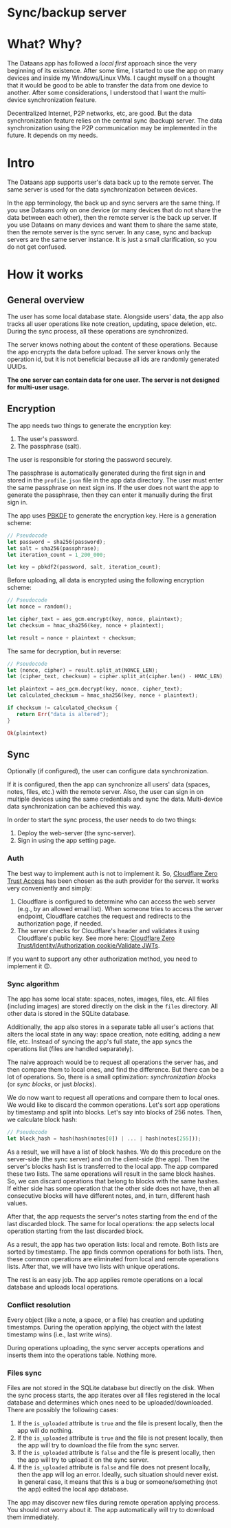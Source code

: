 
# Sync/backup server

# What? Why?

The Dataans app has followed a _local first_ approach since the very beginning of its existence. After some time, I started to use the app on many devices and inside my Windows/Linux VMs.
I caught myself on a thought that it would be good to be able to transfer the data from one device to another.
After some considerations, I understood that I want the multi-device synchronization feature.

Decentralized Internet, P2P networks, etc, are good. But the data synchronization feature relies on the central sync (backup) server.
The data synchronization using the P2P communication may be implemented in the future. It depends on my needs.

# Intro

The Dataans app supports user's data back up to the remote server. The same server is used for the data synchronization between devices.

In the app terminology, the back up and sync servers are the same thing.
If you use Dataans only on one device (or many devices that do not share the data between each other), then the remote server is the back up server.
If you use Dataans on many devices and want them to share the same state, then the remote server is the sync server.
In any case, sync and backup servers are the same server instance. It is just a small clarification, so you do not get confused.

# How it works

## General overview

The user has some local database state. Alongside users' data, the app also tracks all user operations like note creation, updating, space deletion, etc. During the sync process, all these operations are synchronized.

The server knows nothing about the content of these operations. Because the app encrypts the data before upload.
The server knows only the operation id, but it is not beneficial because all ids are randomly generated UUIDs.

**The one server can contain data for one user. The server is not designed for multi-user usage.**

## Encryption

The app needs two things to generate the encryption key:

1. The user's password.
2. The passphrase (salt).

The user is responsible for storing the password securely.

The passphrase is automatically generated during the first sign in and stored in the `profile.json` file in the app data directory.
The user must enter the same passphrase on next sign ins. If the user does not want the app to generate the passphrase, then they can enter it manually during the first sign in.

The app uses [PBKDF](https://en.wikipedia.org/wiki/PBKDF2) to generate the encryption key. Here is a generation scheme:

```rust
// Pseudocode
let password = sha256(password);
let salt = sha256(passphrase);
let iteration_count = 1_200_000;

let key = pbkdf2(password, salt, iteration_count);
```

Before uploading, all data is encrypted using the following encryption scheme:

```rust
// Pseudocode
let nonce = random();

let cipher_text = aes_gcm.encrypt(key, nonce, plaintext);
let checksum = hmac_sha256(key, nonce + plaintext);

let result = nonce + plaintext + checksum;
```

The same for decryption, but in reverse:

```rust
// Pseudocode
let (nonce, cipher) = result.split_at(NONCE_LEN);
let (cipher_text, checksum) = cipher.split_at(cipher.len() - HMAC_LEN);

let plaintext = aes_gcm.decrypt(key, nonce, cipher_text);
let calculated_checksum = hmac_sha256(key, nonce + plaintext);

if checksum != calculated_checksum {
   return Err("data is altered");
}

Ok(plaintext)
```

## Sync

Optionally (if configured), the user can configure data synchronization.

If it is configured, then the app can synchronize all users' data (spaces, notes, files, etc.) with the remote server. Also, the user can sign in on multiple devices using the same credentials and sync the data. Multi-device data synchronization can be achieved this way.

In order to start the sync process, the user needs to do two things:

1. Deploy the web-server (the sync-server).
2. Sign in using the app setting page.

### Auth

The best way to implement auth is not to implement it. So, [Cloudflare Zero Trust Access](https://www.cloudflare.com/zero-trust/products/access/) has been chosen as the auth provider for the server.
It works very conveniently and simply:

1. Cloudflare is configured to determine who can access the web server (e.g., by an allowed email list).
   When someone tries to access the server endpoint, Cloudflare catches the request and redirects to the authorization page, if needed.
2. The server checks for Cloudflare's header and validates it using Cloudflare's public key. See more here: [Cloudflare Zero Trust/Identity/Authorization cookie/Validate JWTs](https://developers.cloudflare.com/cloudflare-one/identity/authorization-cookie/validating-json/).

If you want to support any other authorization method, you need to implement it :upside_down_face:.

### Sync algorithm

The app has some local state: spaces, notes, images, files, etc. All files (including images) are stored directly on the disk in the `files` directory.
All other data is stored in the SQLite database.

Additionally, the app also stores in a separate table all user's actions that alters the local state in any way: space creation, note editing, adding a new file, etc. Instead of syncing the app's full state, the app syncs the operations list (files are handled separately).

The naive approach would be to request all operations the server has, and then compare them to local ones, and find the difference. But there can be a lot of operations. So, there is a small optimization: _synchronization blocks_ (or _sync blocks_, or just _blocks_).

We do now want to request all operations and compare them to local ones. We would like to discard the common operations. Let's sort app operations by timestamp and split into blocks. Let's say into blocks of 256 notes. Then, we calculate block hash:

```rust
// Pseudocode
let block_hash = hash(hash(notes[0]) | ... | hash(notes[255]));
```

As a result, we will have a list of block hashes. We do this procedure on the server-side (the sync server) and on the client-side (the app). 
Then the server's blocks hash list is transferred to the local app. The app compared these two lists. The same operations will result in the same block hashes.
So, we can discard operations that belong to blocks with the same hashes. If either side has some operation that the other side does not have, then all consecutive blocks will have different notes, and, in turn, different hash values.

After that, the app requests the server's notes starting from the end of the last discarded block. The same for local operations: the app selects local operation starting from the last discarded block.

As a result, the app has two operation lists: local and remote. Both lists are sorted by timestamp. The app finds common operations for both lists.
Then, these common operations are eliminated from local and remote operations lists. After that, we will have two lists with unique operations.

The rest is an easy job. The app applies remote operations on a local database and uploads local operations.

### Conflict resolution

Every object (like a note, a space, or a file) has creation and updating timestamps. During the operation applying, the object with the latest timestamp wins (i.e., last write wins).

During operations uploading, the sync server accepts operations and inserts them into the operations table. Nothing more.

### Files sync

Files are not stored in the SQLite database but directly on the disk.
When the sync process starts, the app iterates over all files registered in the local database and determines which ones need to be uploaded/downloaded.
There are possibly the following cases:

1. If the `is_uploaded` attribute is `true` and the file is present locally, then the app will do nothing.
2. If the `is_uploaded` attribute is `true` and the file is not present locally, then the app will try to download the file from the sync server.
1. If the `is_uploaded` attribute is `false` and the file is present locally, then the app will try to upload it on the sync server.
1. If the `is_uploaded` attribute is `false` and file does not present locally, then the app will log an error.
   Ideally, such situation should never exist. In general case, it means that this is a bug or someone/something (not the app) edited the local app database.

The app may discover new files during remote operation applying process. You should not worry about it. The app automatically will try to download them immediately.
